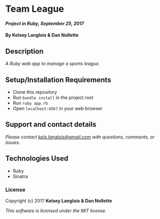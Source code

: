 # Team League

#### _Project in Ruby, September 25, 2017_

#### By Kelsey Langlois & Dan Nollette

## Description

_A Ruby web app to manage a sports league._

## Setup/Installation Requirements

* Clone this repository
* Run ```bundle install``` in the project root
* Run ```ruby app.rb```
* Open ```localhost:4567``` in your web browser

## Support and contact details

_Please contact [kels.langlois@gmail.com](mailto:kels.langlois@gmail.com) with questions, comments, or issues._

## Technologies Used

* Ruby
* Sinatra

### License

Copyright (c) 2017 **Kelsey Langlois & Dan Nollette**

*This software is licensed under the MIT license.*
